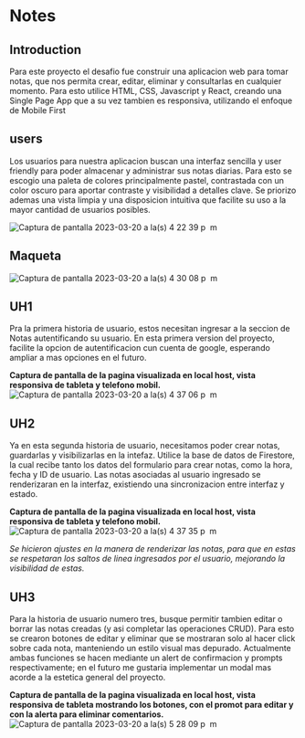 # Notes

## Introduction
Para este proyecto el desafio fue construir una aplicacion web para tomar notas, que nos permita crear, editar, eliminar y consultarlas en cualquier momento. Para esto utilice HTML, CSS, Javascript y React, creando una Single Page App que a su vez tambien es responsiva, utilizando el enfoque de Mobile First

## users
Los usuarios para nuestra aplicacion buscan una interfaz sencilla y user friendly para poder almacenar y administrar sus notas diarias. Para esto se escogio una paleta de colores principalmente pastel, contrastada con un color oscuro para aportar contraste y visibilidad a detalles clave. Se priorizo ademas una vista limpia y una disposicion intuitiva que facilite su uso a la mayor cantidad de usuarios posibles.

![Captura de pantalla 2023-03-20 a la(s) 4 22 39 p  m](https://user-images.githubusercontent.com/114428069/226444609-70bb6fa3-3943-4db1-b6ad-48ebaaf2395a.png)

## Maqueta

![Captura de pantalla 2023-03-20 a la(s) 4 30 08 p  m](https://user-images.githubusercontent.com/114428069/226446114-371dea58-34fe-45d6-8be9-8fb924c02ed9.png)


## UH1
Pra la primera historia de usuario, estos necesitan ingresar a la seccion de Notas autentificando su usuario. En esta primera version del proyecto, facilite la opcion de autentificacion cun cuenta de google, esperando ampliar a mas opciones en el futuro.

**Captura de pantalla de la pagina visualizada en local host, vista responsiva de tableta y telefono mobil.**
![Captura de pantalla 2023-03-20 a la(s) 4 37 06 p  m](https://user-images.githubusercontent.com/114428069/226447728-81323e33-da9c-4144-bd4f-7d9efed096f8.png)

## UH2
Ya en esta segunda historia de usuario, necesitamos poder crear notas, guardarlas y visibilizarlas en la intefaz. Utilice la base de datos de Firestore, la cual recibe tanto los datos del formulario para crear notas, como la hora, fecha y ID de usuario. Las notas asociadas al usuario ingresado se renderizaran en la interfaz, existiendo una sincronizacion entre interfaz y estado.

**Captura de pantalla de la pagina visualizada en local host, vista responsiva de tableta y telefono mobil.**
![Captura de pantalla 2023-03-20 a la(s) 4 37 35 p  m](https://user-images.githubusercontent.com/114428069/226453900-4f4b2f19-a8ca-4f77-8c8b-ae31b6da218a.png)

_Se hicieron ajustes en la manera de renderizar las notas, para que en estas se respetaran los saltos de linea ingresados por el usuario, mejorando la visibilidad de estas._


## UH3
Para la historia de usuario numero tres, busque permitir tambien editar o borrar las notas creadas (y asi completar las operaciones CRUD). Para esto se crearon botones de editar y eliminar que se mostraran solo al hacer click sobre cada nota, manteniendo un estilo visual mas depurado.
Actualmente ambas funciones se hacen mediante un alert de confirmacion y prompts respectivamente; en el futuro me gustaria implementar un modal mas acorde a la estetica general del proyecto.

**Captura de pantalla de la pagina visualizada en local host, vista responsiva de tableta mostrando los botones, con el promot para editar y con la alerta para eliminar comentarios.**
![Captura de pantalla 2023-03-20 a la(s) 5 28 09 p  m](https://user-images.githubusercontent.com/114428069/226458408-fc9be935-cdec-4c55-b641-ce24e8750a51.png)



